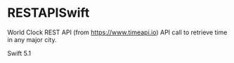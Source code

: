 # RESTAPISwift

World Clock REST API (from https://www.timeapi.io) API call to retrieve time in any major city.

Swift 5.1


